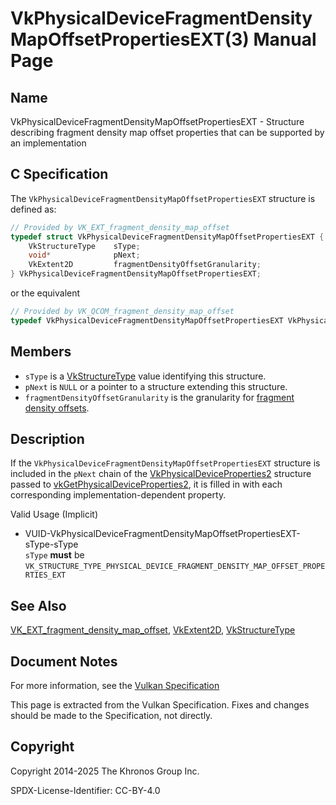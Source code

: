 # VkPhysicalDeviceFragmentDensityMapOffsetPropertiesEXT(3) Manual Page

## Name

VkPhysicalDeviceFragmentDensityMapOffsetPropertiesEXT - Structure describing fragment density map offset properties that can be supported by an implementation



## [](#_c_specification)C Specification

The `VkPhysicalDeviceFragmentDensityMapOffsetPropertiesEXT` structure is defined as:

```c++
// Provided by VK_EXT_fragment_density_map_offset
typedef struct VkPhysicalDeviceFragmentDensityMapOffsetPropertiesEXT {
    VkStructureType    sType;
    void*              pNext;
    VkExtent2D         fragmentDensityOffsetGranularity;
} VkPhysicalDeviceFragmentDensityMapOffsetPropertiesEXT;
```

or the equivalent

```c++
// Provided by VK_QCOM_fragment_density_map_offset
typedef VkPhysicalDeviceFragmentDensityMapOffsetPropertiesEXT VkPhysicalDeviceFragmentDensityMapOffsetPropertiesQCOM;
```

## [](#_members)Members

- `sType` is a [VkStructureType](https://registry.khronos.org/vulkan/specs/latest/man/html/VkStructureType.html) value identifying this structure.
- `pNext` is `NULL` or a pointer to a structure extending this structure.
- []()`fragmentDensityOffsetGranularity` is the granularity for [fragment density offsets](https://registry.khronos.org/vulkan/specs/latest/html/vkspec.html#renderpass-fragmentdensitymapoffsets).

## [](#_description)Description

If the `VkPhysicalDeviceFragmentDensityMapOffsetPropertiesEXT` structure is included in the `pNext` chain of the [VkPhysicalDeviceProperties2](https://registry.khronos.org/vulkan/specs/latest/man/html/VkPhysicalDeviceProperties2.html) structure passed to [vkGetPhysicalDeviceProperties2](https://registry.khronos.org/vulkan/specs/latest/man/html/vkGetPhysicalDeviceProperties2.html), it is filled in with each corresponding implementation-dependent property.

Valid Usage (Implicit)

- [](#VUID-VkPhysicalDeviceFragmentDensityMapOffsetPropertiesEXT-sType-sType)VUID-VkPhysicalDeviceFragmentDensityMapOffsetPropertiesEXT-sType-sType  
  `sType` **must** be `VK_STRUCTURE_TYPE_PHYSICAL_DEVICE_FRAGMENT_DENSITY_MAP_OFFSET_PROPERTIES_EXT`

## [](#_see_also)See Also

[VK\_EXT\_fragment\_density\_map\_offset](https://registry.khronos.org/vulkan/specs/latest/man/html/VK_EXT_fragment_density_map_offset.html), [VkExtent2D](https://registry.khronos.org/vulkan/specs/latest/man/html/VkExtent2D.html), [VkStructureType](https://registry.khronos.org/vulkan/specs/latest/man/html/VkStructureType.html)

## [](#_document_notes)Document Notes

For more information, see the [Vulkan Specification](https://registry.khronos.org/vulkan/specs/latest/html/vkspec.html#VkPhysicalDeviceFragmentDensityMapOffsetPropertiesEXT)

This page is extracted from the Vulkan Specification. Fixes and changes should be made to the Specification, not directly.

## [](#_copyright)Copyright

Copyright 2014-2025 The Khronos Group Inc.

SPDX-License-Identifier: CC-BY-4.0